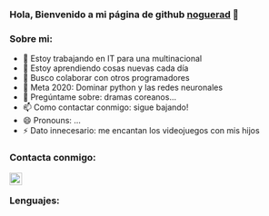 ### Hola, Bienvenido a mi página de github [noguerad] 👋


### Sobre mi:
- 🔭 Estoy trabajando en IT para una multinacional
- 🌱 Estoy aprendiendo cosas nuevas cada día
- 👯 Busco colaborar con otros programadores
- 🤔 Meta 2020: Dominar python y las redes neuronales
- 💬 Pregúntame sobre: dramas coreanos...
- 📫 Como contactar conmigo: sigue bajando!
- 😄 Pronouns: ...
- ⚡ Dato innecesario: me encantan los videojuegos con mis hijos

### Contacta conmigo:

[<img align="left" alt="email" width="22px" src="https://cdn.jsdelivr.net/npm/simple-icons@5.20.0/icons/gmail.svg" />][email]

<br />

### Lenguajes:

<br />

[noguerad]: https://www.noguerad.es
[email]: mailto:contacta@noguerad.es
